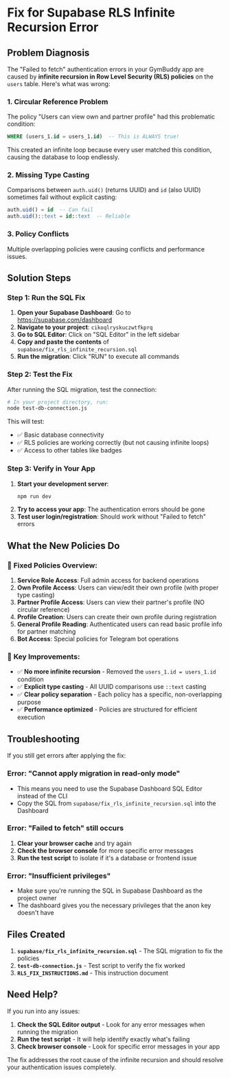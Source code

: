 # Fix for Supabase RLS Infinite Recursion Error

## Problem Diagnosis

The "Failed to fetch" authentication errors in your GymBuddy app are caused by **infinite recursion in Row Level Security (RLS) policies** on the `users` table. Here's what was wrong:

### 1. **Circular Reference Problem**
The policy "Users can view own and partner profile" had this problematic condition:
```sql
WHERE (users_1.id = users_1.id)  -- This is ALWAYS true!
```
This created an infinite loop because every user matched this condition, causing the database to loop endlessly.

### 2. **Missing Type Casting**
Comparisons between `auth.uid()` (returns UUID) and `id` (also UUID) sometimes fail without explicit casting:
```sql
auth.uid() = id  -- Can fail
auth.uid()::text = id::text  -- Reliable
```

### 3. **Policy Conflicts**
Multiple overlapping policies were causing conflicts and performance issues.

## Solution Steps

### Step 1: Run the SQL Fix
1. **Open your Supabase Dashboard**: Go to https://supabase.com/dashboard
2. **Navigate to your project**: `cikoqlryskuczwtfkprq`
3. **Go to SQL Editor**: Click on "SQL Editor" in the left sidebar
4. **Copy and paste the contents** of `supabase/fix_rls_infinite_recursion.sql`
5. **Run the migration**: Click "RUN" to execute all commands

### Step 2: Test the Fix
After running the SQL migration, test the connection:

```bash
# In your project directory, run:
node test-db-connection.js
```

This will test:
- ✅ Basic database connectivity
- ✅ RLS policies are working correctly (but not causing infinite loops)
- ✅ Access to other tables like badges

### Step 3: Verify in Your App
1. **Start your development server**:
   ```bash
   npm run dev
   ```
2. **Try to access your app**: The authentication errors should be gone
3. **Test user login/registration**: Should work without "Failed to fetch" errors

## What the New Policies Do

### 🔧 **Fixed Policies Overview**:

1. **Service Role Access**: Full admin access for backend operations
2. **Own Profile Access**: Users can view/edit their own profile (with proper type casting)
3. **Partner Profile Access**: Users can view their partner's profile (NO circular reference)
4. **Profile Creation**: Users can create their own profile during registration
5. **General Profile Reading**: Authenticated users can read basic profile info for partner matching
6. **Bot Access**: Special policies for Telegram bot operations

### 🎯 **Key Improvements**:
- ✅ **No more infinite recursion** - Removed the `users_1.id = users_1.id` condition
- ✅ **Explicit type casting** - All UUID comparisons use `::text` casting
- ✅ **Clear policy separation** - Each policy has a specific, non-overlapping purpose
- ✅ **Performance optimized** - Policies are structured for efficient execution

## Troubleshooting

If you still get errors after applying the fix:

### Error: "Cannot apply migration in read-only mode"
- This means you need to use the Supabase Dashboard SQL Editor instead of the CLI
- Copy the SQL from `supabase/fix_rls_infinite_recursion.sql` into the Dashboard

### Error: "Failed to fetch" still occurs
1. **Clear your browser cache** and try again
2. **Check the browser console** for more specific error messages
3. **Run the test script** to isolate if it's a database or frontend issue

### Error: "Insufficient privileges"
- Make sure you're running the SQL in Supabase Dashboard as the project owner
- The dashboard gives you the necessary privileges that the anon key doesn't have

## Files Created

1. **`supabase/fix_rls_infinite_recursion.sql`** - The SQL migration to fix the policies
2. **`test-db-connection.js`** - Test script to verify the fix worked
3. **`RLS_FIX_INSTRUCTIONS.md`** - This instruction document

## Need Help?

If you run into any issues:
1. **Check the SQL Editor output** - Look for any error messages when running the migration
2. **Run the test script** - It will help identify exactly what's failing
3. **Check browser console** - Look for specific error messages in your app

The fix addresses the root cause of the infinite recursion and should resolve your authentication issues completely.